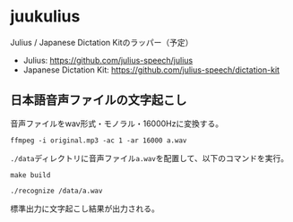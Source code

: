 # juukulius

Julius / Japanese Dictation Kitのラッパー（予定）

- Julius: <https://github.com/julius-speech/julius>
- Japanese Dictation Kit: <https://github.com/julius-speech/dictation-kit>

## 日本語音声ファイルの文字起こし
音声ファイルをwav形式・モノラル・16000Hzに変換する。

```shell
ffmpeg -i original.mp3 -ac 1 -ar 16000 a.wav
```

`./data`ディレクトリに音声ファイル`a.wav`を配置して、以下のコマンドを実行。

```shell
make build

./recognize /data/a.wav
```

標準出力に文字起こし結果が出力される。
